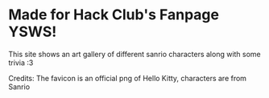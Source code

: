 # Made for Hack Club's Fanpage YSWS!

This site shows an art gallery of different sanrio characters along with some trivia :3


Credits:
The favicon is an official png of Hello Kitty, characters are from Sanrio

